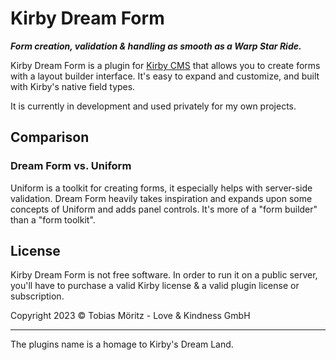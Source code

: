# Kirby Dream Form

**_Form creation, validation & handling as smooth as a Warp Star Ride._**

Kirby Dream Form is a plugin for [Kirby CMS](https://getkirby.com/) that allows you to create forms with a layout builder interface. It's easy to expand and customize, and built with Kirby's native field types.

It is currently in development and used privately for my own projects.

## Comparison

### Dream Form vs. Uniform

Uniform is a toolkit for creating forms, it especially helps with server-side validation. Dream Form heavily takes inspiration and expands upon some concepts of Uniform and adds panel controls. It's more of a "form builder" than a "form toolkit".

## License

Kirby Dream Form is not free software. In order to run it on a public server, you'll have to purchase a valid Kirby license & a valid plugin license or subscription.

Copyright 2023 © Tobias Möritz - Love & Kindness GmbH

---

The plugins name is a homage to Kirby's Dream Land.
